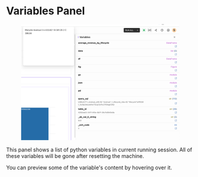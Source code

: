 # Variables Panel

<figure><img src="../.gitbook/assets/image (46).png" alt=""><figcaption></figcaption></figure>



This panel shows a list of python variables in current running session. All of these variables will be gone after resetting the machine.&#x20;



You can preview some of the variable's content by hovering over it.

